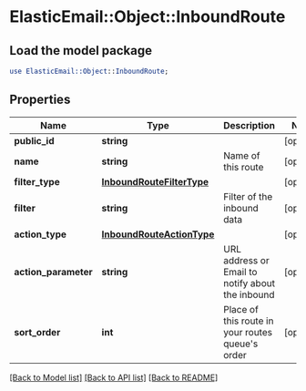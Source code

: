 # ElasticEmail::Object::InboundRoute

## Load the model package
```perl
use ElasticEmail::Object::InboundRoute;
```

## Properties
Name | Type | Description | Notes
------------ | ------------- | ------------- | -------------
**public_id** | **string** |  | [optional] 
**name** | **string** | Name of this route | [optional] 
**filter_type** | [**InboundRouteFilterType**](InboundRouteFilterType.md) |  | [optional] 
**filter** | **string** | Filter of the inbound data | [optional] 
**action_type** | [**InboundRouteActionType**](InboundRouteActionType.md) |  | [optional] 
**action_parameter** | **string** | URL address or Email to notify about the inbound | [optional] 
**sort_order** | **int** | Place of this route in your routes queue&#39;s order | [optional] 

[[Back to Model list]](../README.md#documentation-for-models) [[Back to API list]](../README.md#documentation-for-api-endpoints) [[Back to README]](../README.md)


